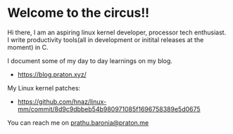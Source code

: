 # Welcome to the circus!!

Hi there,
I am an aspiring linux kernel developer, processor tech enthusiast.
I write productivity tools(all in development or initital releases at the moment) in C.

I document some of my day to day learnings on my blog.
- https://blog.praton.xyz/

My Linux kernel patches:
- https://github.com/hnaz/linux-mm/commit/8d9c9dbbeb54b980971085f1696758389e5d0675

You can reach me on prathu.baronia@praton.me
